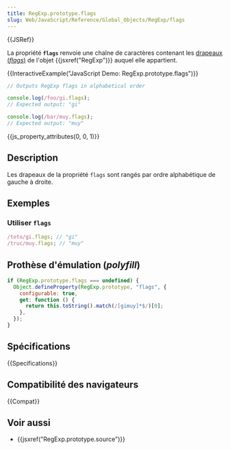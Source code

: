 ```yaml
---
title: RegExp.prototype.flags
slug: Web/JavaScript/Reference/Global_Objects/RegExp/flags
---
```


{{JSRef}}

La propriété **`flags`** renvoie une chaîne de caractères contenant les [drapeaux (_flags_)](</fr/docs/Web/JavaScript/Guide/Expressions_régulières#Effectuer_des_recherches_avanc.C3.A9es_en_utilisant_les_drapeaux_(flags)>) de l'objet {{jsxref("RegExp")}} auquel elle appartient.

{{InteractiveExample("JavaScript Demo: RegExp.prototype.flags")}}

```js interactive-example
// Outputs RegExp flags in alphabetical order

console.log(/foo/gi.flags);
// Expected output: "gi"

console.log(/bar/muy.flags);
// Expected output: "muy"
```

{{js_property_attributes(0, 0, 1)}}

## Description

Les drapeaux de la propriété `flags` sont rangés par ordre alphabétique de gauche à droite.

## Exemples

### Utiliser `flags`

```js
/toto/gi.flags; // "gi"
/truc/muy.flags; // "muy"
```

## Prothèse d'émulation (_polyfill_)

```js
if (RegExp.prototype.flags === undefined) {
  Object.defineProperty(RegExp.prototype, "flags", {
    configurable: true,
    get: function () {
      return this.toString().match(/[gimuy]*$/)[0];
    },
  });
}
```

## Spécifications

{{Specifications}}

## Compatibilité des navigateurs

{{Compat}}

## Voir aussi

- {{jsxref("RegExp.prototype.source")}}
